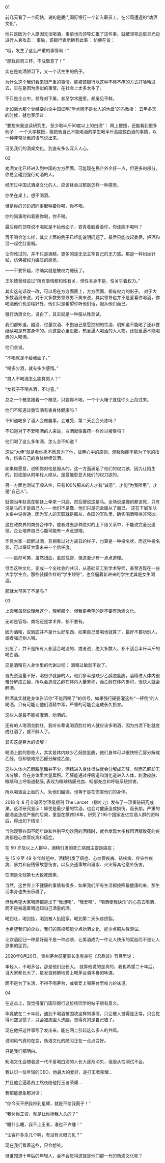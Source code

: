 01

前几天看了一个网帖，说的是厦门国际银行一个新入职员工，在公司遭遇的“劝酒文化”。

他只是因为个人原因无法喝酒，事前也向领导汇报了这件事，就被领导边扇耳光边进行人身攻击： 事后，该银行表示确有此事： 仿佛在说：

“哦，发生了这么严重的事情啊！”

“那我自罚三杯，不成敬意了！”

实在是劝酒陋习下，又一个活生生的例子。

为什么这个我们看来很严重的事情，能被该银行以这种不痛不痒的方式打哈哈过去，实在是因为类似的事情，在社会上太多太多了。

不只是企业中，领导对下属，甚至学术圈里，都屡见不鲜。

比如浙大那个曾经要向全中国证明“学术圈不是女人的地盘”的冯教授： 去年冬天的时候，就也表示过：

&#8220;要想来我这读研究生，至少喝半斤50度以上的白酒”： 网上搜搜，还能看到更多例子： 一个大学教授，能把劝自己不能喝酒的学生喝半斤高度数白酒的事情，以一种非常骄傲的语气说出来。

可见我们的酒桌文化，到底有多么深入人心。

02

劝酒文化已经进入到中国的方方面面，可能现在民企外企好一点，但更多的部分，你总会碰到强行劝酒的人。

经历过中国式酒桌文化的人，应该体会过那是怎样一种感觉。

你坐在桌上，想不喝酒。

但是你的旁边的同事起哄要你喝，你不喝。

你的同事附和着要你喝，你不喝。

最后你的领导说不喝就是不给他面子，铁青着脸看着你，你还能不喝吗？

再不喝会怎么样，其实上面的例子已经能说明问题了。最后只能收起委屈，把酒和泪一起往肚里咽。

让你难过的，并不只是酒精，更多的是无法主宰自己的无力感。那是一种如坐针毡，仿佛被权力碾压的感觉。

——不要怀疑，你确实就是被权力碾压了。

王尔德曾经说过“所有事情都和性有关，但性本身不是，性关乎着权力。”

其实这句话改一改，可以用在方方面面上，方方面面，都有权力的影子。 对于大多数酒局来说，对于大多数男领导男下属来说，其实领导也并不是爱看你喝酒，你喝酒他们也没啥好处，他们只是希望你听他们话，服从他们而已。

强行劝酒文化，说白了，其实就是一种服从性测试。

我们都知道，酗酒、过量饮酒、不由自己意愿控制的饮酒、明知道不能喝了还非要继续喝是有害身体的。而这些心里没数，热爱逼人喝酒的大人物，还就爱逼不能喝酒的人喝酒。

他们会说。

“不喝就是不给我面子。”

“喝多少酒，就有多少感情。”

“男人不喝酒怎么能算男人？”

“女孩子不喝点酒，不讨喜。”

总之一个概念接着一个概念，只要你不喝，一个个大帽子就往你头上扣过来。

他们不知道过量饮酒有害身体健康吗？

不知道喝多了酒人会做蠢事，会难受，第二天会会头疼吗？

不知道对于不爱喝酒的人来说，白酒就像毒药一样难以接受吗？

他们喝了这么多年酒，怎么会不知道？

这些“大佬”就是看你愿不愿意为了他，放弃心中的原则，观察你能不能为了他的指令，伤害自己的身体继续饮酒。

如果你愿意，说明你对他是服从的，这一方面满足了他们的权力欲，因为让陌生的，拒绝服从的年轻人顺从，是最能彰显大佬们的权力欲的。

另一方面也测试了顺从性，只有100%服从的人才有“诚意”，才能“为我所用”，才是“自己人”。

就像当年赵高在朝廷上牵来一只鹿，然后硬说这是马。全场说是鹿的都该死，只有说是马的才是自己人——他们不是蠢，他们只是完全服从了而已。 这在下层军队关系中说得通，因为军人的天职就是服从，各国的军队里，确实喝酒喝得非常凶。

这在政商界的商务合作中，或者过去那种绝对的上下级关系中，不能说完全没道理，企业培养自己心腹可能有一点点道理。

毕竟大家一起醉过酒，互相看过对方最丑的样子，也算是一种投名状，而这种投名状，可以保证大家未来一个信任度。

——虽然可笑，虽然扭曲，虽然荒谬，但这至少有一点点道理。

但当这种文化，变成一个全社会的共识，从基础员工到学术导师，甚至连现在一些大学学生会，那些装模作样的“学生领导”，也会逼着新进来的学生尤其是女生喝酒。 

那就太可笑了不是吗？

03

上面我虽然说理解这个，理解那个，但我更希望的是不要有劝酒文化。

无论是官场、商场还是学术界，都不要有。

因为酒精，说到底并不是什么好东西，如果自己爱喝也就算了，最好不要劝别人，或者强迫别人喝。

别忘了，并不是所有人都适合喝酒的，或者说，绝大多数人，都不适合半斤半斤的喝白酒。

这是酒精在人身体里的代谢过程： 酒精过敏就不说了。

首先说酒量不好，喝很少就醉的人，他们多半是缺少乙醇脱氢酶，酒精进入体内很难分解成乙醛，所以会造成乙醇在体内大量累积，而乙醇在体内累积，很快人就会醉酒。

醉酒其实就是身体告诉你“不能再喝了”的信号，如果强行硬要灌这些“一杯倒”的人喝酒，只有可能让他们酒精中毒，严重的可能会造成永久损害。

这些人是最不能被灌酒、劝酒的。

还有的人喝酒会脸红，我听长辈说喝酒脸红的人就应该多喝酒，因为白酒下肚就变成红酒了，就不醉人了。

其实这是巨大的误解！

喝酒上脸的那些人，其实是体内缺少乙醛脱氢酶，他们身体可以很快把乙醇分解成乙醛，但却很难把乙醛分解成乙酸。

这些人体内乙醇脱氢酶并不少，酒精进入身体很快就会分解成乙醛，然而乙醛却无法分解，会在身体里大量累积。乙醛能通过呼吸道和消化道进入人体，刺激皮肤、眼睛和上呼吸道黏膜, 表现为眼球结膜充血、咽部充血和呼吸系统损害。

所以喝酒会上脸的人，劝他们酗酒，也等于是在伤害他们的身体。

2018 年 8 月全球医学顶级期刊 The Lancet （柳叶刀）发布了一项重磅研究成果。这项研究显示：即使是最少量的饮酒，也会对健康造成损伤。而长期，严重的酗酒会造成严重的后果，里面在横跨26年，研究了195个国家近亿饮酒人群的资料后，得出如下结论：

当你观察各国不同年龄和性别平均饮用的酒精时，就会发现大多数因酒精致死的疾病都是心血管疾病和癌症。

在 50 岁及以上人群中，酒精引发的死亡病因主要是癌症；

在 15 岁至 49 岁年龄组中，酒精引发了癌症、心血管疾病、结核病、传染性疾病、暴力和自残等故意伤害，以及交通事故和溺水、火灾等其他意外伤害。

饮酒是全球第七大致死因素。

当然，这世界上不健康的事情有很多，如果我们所有生活都按照最健康的来，那生活本身也失去乐趣了。

但我希望大家喝酒都是出于“我想喝”、“我爱喝”、“喝酒使我快乐”的心态去喝酒，而不是被逼着喝远超自己酒量的酒。

喝到吐，喝到挂，喝到被人抬回家，喝到第二天头疼欲裂。

也希望我们的企业，我们的高校都能少点劝酒文化，能少点服从性测试。

让饮酒回归一种爱好而不是一种必须，让美酒成为一件让人快乐的奖励而不是让人恐惧的惩罚。

2020年8月20日，贵州茅台前董事长季克良在《君品谈》节目里说：

年轻人，不喝茅台，那是他们没长大。 就算他说的是真的，我也希望二十年后，当大家都长大了，是发自肺腑地爱上喝茅台酒本身的味道。

而不是为了生活，不得不喝茅台，或者爱上喝茅台里权力的味道。

04

在这点上，我觉得厦门国际银行这位杨同学的帖子很有意义。

毕竟放在二十年前，遇到不喝酒被围攻这样的事情，只会被人觉得是正常，只会觉得司空见惯了，只会被周围人洗脑，觉得真的是自己错了。

现在他把这件事写了发出来，能在网上引起这么多人的共鸣。

说明风气真的在变，劝酒文化的陋习正在一点点变好。

只是我们都明白。

劝酒文化会随着这一代不爱喝白酒的人长大逐渐消失，但服从性测试不会。

我认识一位年轻的CEO，他最大的爱好，是打王者荣耀&#8230;

并且他会逼着员工熬夜陪他打王者荣耀&#8230;

我都能想象那对话：

“你今天不把我带到星耀，就是不给我面子！”

“我付你工资，就是让你抢我人头的？”

&#8220;睡什么睡，我不上王者，谁也不许睡！”

“让客户多杀几个啊，有没有点眼力见？”

现在我们看着这些，只会想笑。

但谁知道十年后的年轻人，会不会觉得这就是他们那一代的劝酒文化呢？


